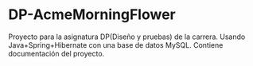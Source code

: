 # DP-AcmeMorningFlower
Proyecto para la asignatura DP(Diseño y pruebas) de la carrera. Usando Java+Spring+Hibernate con una base de datos MySQL. Contiene documentación del proyecto.
